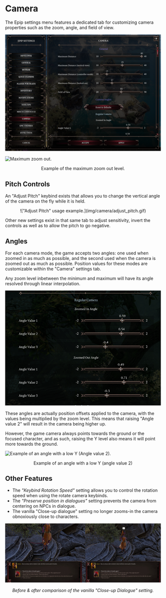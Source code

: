 # Camera
The Epip settings menu features a dedicated tab for customizing camera properties such as the zoom, angle, and field of view.

![Camera settings tab.](img/camera/main_settings.png)

![Maximum zoom out.](img/camera/example_max_zoomout.png)
<center>Example of the maximum zoom out level.</center>

## Pitch Controls
An "Adjust Pitch" keybind exists that allows you to change the vertical angle of the camera on the fly while it is held.

<center>!["Adjust Pitch" usage example.](img/camera/adjust_pitch.gif)</center>

Other new settings exist in that same tab to adjust sensitivity, invert the controls as well as to allow the pitch to go negative.

## Angles
For each camera mode, the game accepts two angles: one used when zoomed in as much as possible, and the second used when the camera is zoomed out as much as possible. Position values for these modes are customizable within the "Camera" settings tab.

Any zoom level inbetween the minimum and maximum will have its angle resolved through linear interpolation.

![Angle settings tab.](img/camera/angle_settings.png)

These angles are actually position offsets applied to the camera, with the values being multiplied by the zoom level. This means that raising "Angle value 2" will result in the camera being higher up.

However, the game camera always points towards the ground or the focused character, and as such, raising the Y level also means it will point more towards the ground.

![Example of an angle with a low Y (Angle value 2).](img/camera/example_low_tilt.png)
<center>Example of an angle with a low Y (angle value 2)</center>

## Other Features
- The *"Keybind Rotation Speed"* setting allows you to control the rotation speed when using the rotate camera keybinds.
- The *"Preserve position in dialogues"* setting prevents the camera from centering on NPCs in dialogue.
- The vanilla "Close-up dialogue" setting no longer zooms-in the camera obnoxiously close to characters.

![Comparison of close-up dialogue option.](img/misc/closeup-dialogue.png)
<center><i>Before & after comparison of the vanilla "Close-up Dialogue" setting.</i></center>
